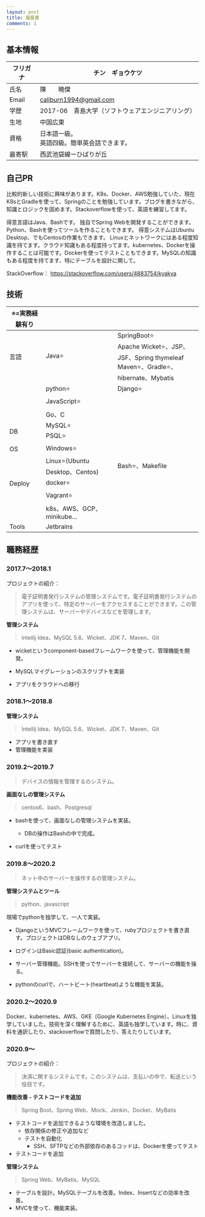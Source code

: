 ```yaml
---
layout: post
title: 履歴書
comments: 1
---
```





## 基本情報

| フリガナ | チン　ギョウケツ                                  |
| -------- | ------------------------------------------------- |
| 氏名     | 陳　　曉傑                                        |
| Email    | caliburn1994@gmail.com                            |
| 学歴     | 2017-06　青島大学（ソフトウェアエンジニアリング） |
| 生地     | 中国広東                                          |
| 資格     | 日本語一級。<br />英語四級。簡単英会話できます。  |
| 最寄駅   | 西武池袋線ーひばりが丘                            |

## 自己PR

比較的新しい技術に興味があります。K8s、Docker、AWS勉強していた、現在K8sとGradleを使って、Springのことを勉強しています。ブログを書きながら、知識とロジックを固めます。Stackoverflowを使って、英語を練習してます。

得意言語はJava、Bashです。 独自でSpring Webを開発することができます。Python、Bashを使ってツールを作ることもできます。 得意システムはUbuntu Desktop、でもCentosの作業もできます。 Linuxとネットワークにはある程度知識を持てます。クラウド知識もある程度持ってます。kubernetes、Dockerを操作することは可能です。Dockerを使ってテストこともできます。MySQLの知識もある程度を持てます、特にテーブルを設計に関して。

StackOverflow： https://stackoverflow.com/users/4883754/kyakya

## 技術

| ⭐=実務経験有り |                                |                                                              |
| -------------- | ------------------------------ | ------------------------------------------------------------ |
| 言語           | Java⭐                          | SpringBoot⭐<br />Apache Wicket⭐、JSP、JSF、Spring thymeleaf<br />Maven⭐、Gradle⭐、hibernate、Mybatis |
|                | python⭐                        | Django⭐                                                      |
|                | JavaScript⭐                    |                                                              |
|                | Go、C                          |                                                              |
| DB             | MySQL⭐<br />PSQL⭐              |                                                              |
| OS             | Windows⭐                       |                                                              |
|                | Linux⭐(Ubuntu Desktop、Centos) | Bash⭐、Makefile                                              |
| Deploy         | docker⭐                        |                                                              |
|                | Vagrant⭐                       |                                                              |
|                | k8s、AWS、GCP、minikube...     |                                                              |
| Tools          | Jetbrains                      |                                                              |

## 職務経歴

### 2017.7～2018.1

プロジェクトの紹介：

> 電子証明書発行システムの管理システムです。電子証明書発行システムのアプリを使って、特定のサーバーをアクセスすることができます。この管理システムは、サーバーやデバイスなどを管理します。

**管理システム**

> Intellij Idea、MySQL 5.6、Wicket、JDK 7、Maven、Git

- wicketというcomponent-basedフレームワークを使って、管理機能を開発。

- MySQLマイグレーションのスクリプトを実装
- アプリをクラウドへの移行

### 2018.1～2018.8

**管理システム**

> Intellij Idea、MySQL 5.6、Wicket、JDK 7、Maven、Git

- アプリを書き直す
- 管理機能を実装

### 2019.2～2019.7

> デバイスの情報を管理するのシステム。

**画面なしの管理システム**

> centos6、bash、Postgresql

- bashを使って、画面なしの管理システムを実装。

  - DBの操作はBashの中で完成。
- curlを使ってテスト

### 2019.8～2020.2

> ネット中のサーバーを操作するの管理システム。

**管理システムとツール**

> python、javascript

現場でpythonを独学して、一人で実装。

- DjangoというMVCフレームワークを使って、rubyプロジェクトを書き直す。プロジェクトはDBなしのウェブアプリ。

- ログインはBasic認証(basic authentication)。
- サーバー管理機能。SSHを使っでサーバーを接続して、サーバーの機能を操る。
- pythonのcurlで、ハートビート(heartbeat)ような機能を実装。

### 2020.2～2020.9

Docker、kubernetes、AWS、GKE（Google Kubernetes Engine）、Linuxを独学していました。技術を深く理解するために、英語も独学しています。時に、資料を通訳したり、stackoverflowで質問したり、答えたりしています。

### 2020.9～

プロジェクトの紹介：

> 決済に関するシステムです。このシステムは、支払いの中で、転送という役目です。

**機能改善 - テストコードを追加**

> Spring Boot、Spring Web、Mock、Jenkin、Docker、MyBatis

- テストコードを追加できるような環境を改造しました。
  - 依存関係の修正や追加など
  - テストを自動化
    - SSH、SFTPなどの外部依存のあるコッドは、Dockerを使ってテスト
- テストコードを追加

**管理システム**

> Spring Web、MyBatis、MySQL

- テーブルを設計。MySQLテーブルを改善。Index、Insertなどの効率を改善。
- MVCを使って、機能実装。